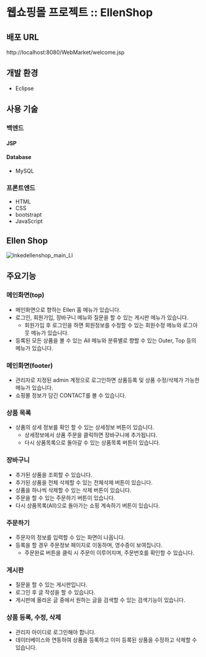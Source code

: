 # 웹쇼핑몰 프로젝트 :: EllenShop
## 배포 URL
http://localhost:8080/WebMarket/welcome.jsp

## 개발 환경
* Eclipse

## 사용 기술
### 백엔드
#### JSP
#### Database
* MySQL

### 프론트엔드
* HTML
* CSS
* bootstrapt
* JavaScript

## Ellen Shop
![Inkedellenshop_main_LI](https://user-images.githubusercontent.com/78144748/130358043-d777a9fb-320e-468f-bf2d-209b92887736.jpg)

## 주요기능
### 메인화면(top)
* 메인화면으로 향하는 Ellen 홈 메뉴가 있습니다.
* 로그인, 회원가입, 장바구니 메뉴와 질문을 할 수 있는 게시판 메뉴가 있습니다.
  * 회원가입 후 로그인을 하면 회원정보를 수정할 수 있는 회원수정 메뉴와 로그아웃 메뉴가 있습니다.
* 등록된 모든 상품을 볼 수 있는 All 메뉴와 분류별로 향할 수 있는 Outer, Top 등의 메뉴가 있습니다.

### 메인화면(footer)
* 관리자로 지정된 admin 계정으로 로그인하면 상품등록 및 상품 수정/삭제가 가능한 메뉴가 있습니다.
* 쇼핑몰 정보가 담긴 CONTACT를 볼 수 있습니다.

### 상품 목록
* 상품의 상세 정보를 확인 할 수 있는 상세정보 버튼이 있습니다.
  * 상세정보에서 상품 주문을 클릭하면 장바구니에 추가됩니다.
  * 다시 상품목록으로 돌아갈 수 있는 상품목록 버튼이 있습니다.

### 장바구니
* 추가된 상품을 조회할 수 있습니다.
* 추가된 상품을 전체 삭제할 수 있는 전체삭제 버튼이 있습니다.
* 상품을 하나씩 삭제할 수 있는 삭제 버튼이 있습니다.
* 주문을 할 수 있는 주문하기 버튼이 있습니다.
* 다시 상품목록(All)으로 돌아가는 쇼핑 계속하기 버튼이 있습니다.

### 주문하기
* 주문자의 정보를 입력할 수 있는 화면이 나옵니다.
* 등록을 할 경우 주문정보 페이지로 이동하며, 영수증이 보여집니다.
  * 주문완료 버튼을 클릭 시 주문이 이루어지며, 주문번호를 확인할 수 있습니다.

### 게시판
* 질문을 할 수 있는 게시판입니다.
* 로그인 후 글 작성을 할 수 있습니다.
* 게시판에 올라온 글 중에서 원하는 글을 검색할 수 있는 검색기능이 있습니다.

### 상품 등록, 수정, 삭제
* 관리자 아이디로 로그인해야 합니다.
* 데이터베이스와 연동하여 상품을 등록하고 이미 등록된 상품을 수정하고 삭제할 수 있습니다.
